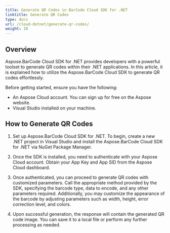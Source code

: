 ```yaml
---
title: Generate QR Codes in BarCode Cloud SDK for .NET
linktitle: Generate QR Codes
type: docs
url: /cloud-dotnet/generate-qr-codes/
weight: 10
---
```



## **Overview**
Aspose.BarCode Cloud SDK for .NET provides developers with a powerful toolset to generate QR codes within their .NET applications. In this article, it is explained how to utilize the Aspose.BarCode Cloud SDK to generate QR codes effortlessly.

Before getting started, ensure you have the following:

- An Aspose Cloud account. You can sign up for free on the Aspose website.
- Visual Studio installed on your machine.


## **How to Generate QR Codes**

1. Set up Aspose.BarCode Cloud SDK for .NET. To begin, create a new .NET project in Visual Studio and install the Aspose.BarCode Cloud SDK for .NET via NuGet Package Manager.
2. Once the SDK is installed, you need to authenticate with your Aspose Cloud account. Obtain your App Key and App SID from the Aspose Cloud dashboard. 
3. Once authenticated, you can proceed to generate QR codes with customized parameters. Call the appropriate method provided by the SDK, specifying the barcode type, data to encode, and any other parameters required. Additionally, you may customize the appearance of the barcode by adjusting parameters such as width, height, error correction level, and colors.

4. Upon successful generation, the response will contain the generated QR code image. You can save it to a local file or perform any further processing as needed.
